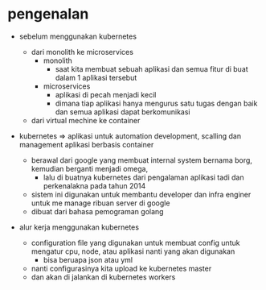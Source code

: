 # pengenalan
- sebelum menggunakan kubernetes
  - dari monolith ke microservices
    - monolith
      - saat kita membuat sebuah aplikasi dan semua fitur di buat dalam 1 aplikasi tersebut
    - microservices
      - aplikasi di pecah menjadi kecil
      - dimana tiap aplikasi hanya mengurus satu tugas dengan baik dan semua aplikasi dapat berkomunikasi
  - dari virtual mechine ke container

- kubernetes => aplikasi untuk automation development, scalling dan management aplikasi berbasis container
  - berawal dari google yang membuat internal system bernama borg, kemudian berganti menjadi omega, 
    - lalu di buatnya kubernetes dari pengalaman aplikasi tadi dan perkenalakna pada tahun 2014
  - sistem ini digunakan untuk membantu developer dan infra enginer untuk me manage ribuan server di google
  - dibuat dari bahasa pemograman golang

- alur kerja menggunakan kubernetes
  - configuration file yang digunakan untuk membuat config untuk mengatur cpu, node, atau aplikasi nanti yang akan digunakan
    - bisa beruapa json atau yml
  - nanti configurasinya kita upload ke kubernetes master
  - dan akan di jalankan di kubernetes workers